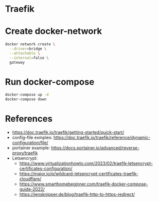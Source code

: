 # Traefik

# Create docker-network
```sh
docker network create \
  --driver=bridge \
  --attachable \
  --internal=false \
  gateway
```


# Run docker-compose
```sh
docker-compose up -d
docker-compose down
```


# References
- https://doc.traefik.io/traefik/getting-started/quick-start/
- config-file exmples: https://doc.traefik.io/traefik/reference/dynamic-configuration/file/
- portainer example: https://docs.portainer.io/advanced/reverse-proxy/traefik
- Letsencrypt:
  - https://www.virtualizationhowto.com/2023/02/traefik-letsencrypt-certificates-configuration/
  - https://major.io/p/wildcard-letsencrypt-certificates-traefik-cloudflare/
  - https://www.smarthomebeginner.com/traefik-docker-compose-guide-2022/
  - https://jensknipper.de/blog/traefik-http-to-https-redirect/
